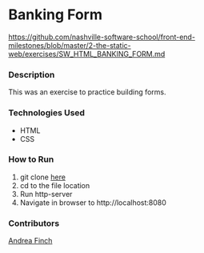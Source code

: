 # Banking Form

https://github.com/nashville-software-school/front-end-milestones/blob/master/2-the-static-web/exercises/SW_HTML_BANKING_FORM.md

### Description
This was an exercise to practice building forms.

### Technologies Used
- HTML
- CSS

### How to Run
1. git clone [here](https://github.com/aefinch/banking-form)
1. cd to the file location
1. Run http-server
1. Navigate in browser to http://localhost:8080

### Contributors
[Andrea Finch](https://github.com/aefinch)
